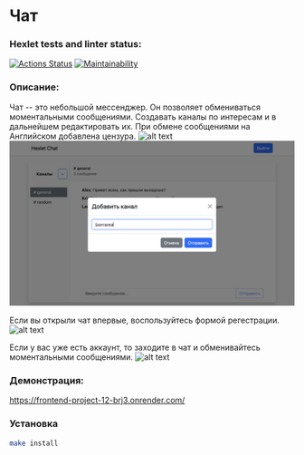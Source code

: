 # Чат

### Hexlet tests and linter status:
[![Actions Status](https://github.com/natalia-nuikina/frontend-project-12/actions/workflows/hexlet-check.yml/badge.svg)](https://github.com/natalia-nuikina/frontend-project-12/actions)
[![Maintainability](https://api.codeclimate.com/v1/badges/5c2ef9c2aac49010e474/maintainability)](https://codeclimate.com/github/natalia-nuikina/frontend-project-12/maintainability)

### Описание:
Чат -- это небольшой мессенджер. Он позволяет обмениваться моментальными сообщениями. Создавать каналы по интересам и в дальнейшем  редактировать их. При обмене сообщениями на Английском добавлена цензура.
![alt text](<Снимок экрана 2024-09-23 в 11.22.11.png>)
![alt text](<Снимок экрана 2024-09-23 в 11.23.21.png>)

Если вы открыли чат впервые, воспользуйтесь формой регестрации.
![alt text](<Снимок экрана 2024-09-23 в 11.26.03.png>)

Если у вас уже есть аккаунт, то заходите в чат и обменивайтесь моментальными сообщениями.
![alt text](<Снимок экрана 2024-09-23 в 11.24.57.png>)

### Демонстрация:
https://frontend-project-12-brj3.onrender.com/

### Установка

```bash
make install
```
